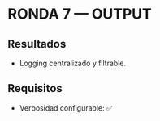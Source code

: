 # RONDA 7 — OUTPUT

## Resultados
- Logging centralizado y filtrable.

## Requisitos
- Verbosidad configurable: ✅
